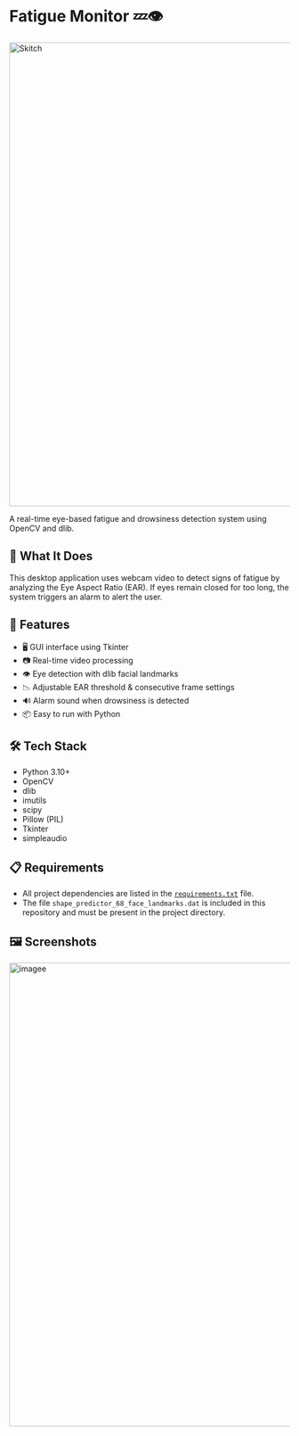 # Fatigue Monitor 💤👁️

<img width="1202" height="832" alt="Skitch" src="https://github.com/user-attachments/assets/969b83da-d3d4-4233-907d-bd49effba7a4" style="display: block; margin: 0 auto;" />



A real-time eye-based fatigue and drowsiness detection system using OpenCV and dlib.

## 🧠 What It Does

This desktop application uses webcam video to detect signs of fatigue by analyzing the Eye Aspect Ratio (EAR). If eyes remain closed for too long, the system triggers an alarm to alert the user.

## 🚀 Features

- 🖥️ GUI interface using Tkinter
- 📷 Real-time video processing
- 👁️ Eye detection with dlib facial landmarks
- 📉 Adjustable EAR threshold & consecutive frame settings
- 🔊 Alarm sound when drowsiness is detected
- 📦 Easy to run with Python

## 🛠️ Tech Stack

- Python 3.10+
- OpenCV
- dlib
- imutils
- scipy
- Pillow (PIL)
- Tkinter
- simpleaudio

## 📋 Requirements

- All project dependencies are listed in the [`requirements.txt`](requirements.txt) file.
- The file `shape_predictor_68_face_landmarks.dat` is included in this repository and must be present in the project directory.

## 🖼️ Screenshots
<img width="1202" height="832" alt="imagee" src="https://github.com/user-attachments/assets/a347b581-d082-45c0-ae79-305b6e35e017" />

